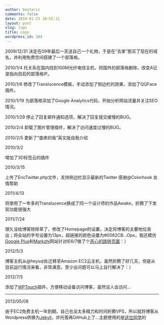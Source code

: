 ```yaml
---
author: besteric
comments: false
date: 2010-01-23 10:55:11
layout: post
slug: logs
title: Logs
wordpress_id: 384
---
```


2009/12/31
决定在09年最后一天送自己一个礼物，于是在“去爹”那买了现在的域名，并利用免费空间搭建了一个部落格。

2010/1/4
托关系在国内找到100M光纤电信主机，将国外的部落格删除，改变A记录指向目前的部落格IP。

2010/1/6
修改了Translucence模板，手动添加了侧边栏的效果，添加了QQFace插件。

2010/1/19
为部落格添加了Google Analytics代码，开始分析网站流量并关注SEO情况。

2010/1/29
停止了回复邮件通知选项，解决了回复提交缓慢的BUG。

2010/2/4
卸载了图片管理插件，解决了访问速度过慢的BUG。

2010/2/5
更新了“蛋疼的我”英文版自我介绍

2010/3/2

增加了3D标签云的插件

2010/3/15

上传了EricTwitter.php文件，支持侧边栏显示最新的Twitter 感谢@Colorhook 友情帮助

2011/4/13

将使用了一年多的Translucence换成了同一个设计师的作品Awake，折腾了下发现功能很强大

2011/7/24

很久没给博客除除草了，修改了Homepage的设置，决定将博客的主要地位突出；将全站的字号设置为13px，超链接的颜色设置为#0082CB...Ops，我还模仿[Google Plus](https://plus.google.com)和[Markzhi](http://markzhi.com)网站针对IE6/7做了个[恶心的跳转页面](http://besteric.com/not-supported.html)：）

2012/5/3

博客主机从@heysql处迁移至Amazon EC2云主机，虽然折腾了好几天，但是从目前运行情况来看，非常满意，至少出问题可以马上自行解决了：）

2012/7/5

添加了[WPTouch](http://wordpress.org/extend/plugins/wptouch/)插件，方便移动设备访问博客，虽然没人会访问...

----
2013/05/08

由于EC2免费主机一年到期，自己也没太多精力和时间折腾VPS，所以就将博客从Wordpress转换为[Jekyll](http://jekyllrb.com/)，并托管再GitHub上了…主题使用的是[这位同学](http://webfrogs.me/2012/12/20/use-jekyll/)的
